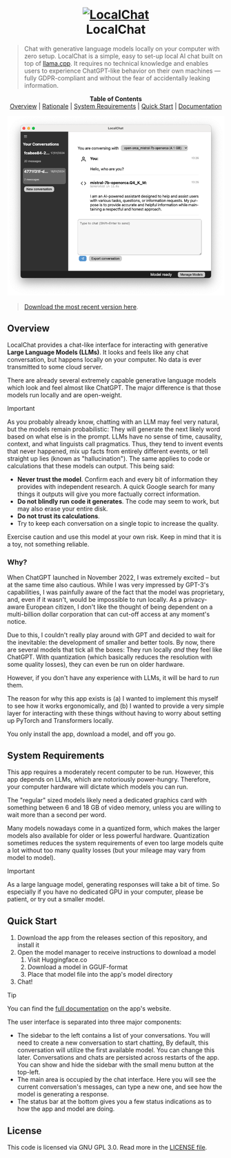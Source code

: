 <h1 align="center">
  <a href="https://github.com/nathanlesage/local-chat">
    <img src="https://raw.githubusercontent.com/nathanlesage/local-chat/master/static/icon.iconset/icon_512x512.png" width="128" height="128" alt="LocalChat"/>
  </a><br>
  LocalChat
</h1>

> Chat with generative language models locally on your computer with zero setup. LocalChat is a simple, easy to set-up local AI chat built on top of [llama.cpp](https://github.com/ggerganov/llama.cpp). It requires no technical knowledge and enables users to experience ChatGPT-like behavior on their own machines — fully GDPR-compliant and without the fear of accidentally leaking information.

<p align="center">
  <strong>Table of Contents</strong><br>
  <a href="#overview">Overview</a> |
  <a href="#why">Rationale</a> |
  <a href="#system-requirements">System Requirements</a> |
  <a href="#quick-start">Quick Start</a> |
  <a href="https://nathanlesage.github.io/local-chat/#documentation">Documentation</a>
</p>

![An impression of LocalChat running OpenOrca Mistral 7b quantized](./static/screenshot.png)

> [Download the most recent version here](https://github.com/nathanlesage/local-chat/releases).

## Overview

LocalChat provides a chat-like interface for interacting with generative **Large Language Models (LLMs)**. It looks and feels like any chat conversation, but happens locally on your computer. No data is ever transmitted to some cloud server.

There are already several extremely capable generative language models which look and feel almost like ChatGPT. The major difference is that those models run locally and are open-weight.

> [!IMPORTANT]
> As you probably already know, chatting with an LLM may feel very natural, but the models remain probabilistic: They will generate the next likely word based on what else is in the prompt. LLMs have no sense of time, causality, context, and what linguists call pragmatics. Thus, they tend to invent events that never happened, mix up facts from entirely different events, or tell straight up lies (known as "hallucination"). The same applies to code or calculations that these models can output. This being said:
> * **Never trust the model**. Confirm each and every bit of information they provides with independent research. A quick Google search for many things it outputs will give you more factually correct information.
> * **Do not blindly run code it generates**. The code may seem to work, but may also erase your entire disk.
> * **Do not trust its calculations**.
> * Try to keep each conversation on a single topic to increase the quality.
>
> Exercise caution and use this model at your own risk. Keep in mind that it is a toy, not something reliable.

### Why?

When ChatGPT launched in November 2022, I was extremely excited – but at the same time also cautious. While I was very impressed by GPT-3's capabilities, I was painfully aware of the fact that the model was proprietary, and, even if it wasn't, would be impossible to run locally. As a privacy-aware European citizen, I don't like the thought of being dependent on a multi-billion dollar corporation that can cut-off access at any moment's notice.

Due to this, I couldn't really play around with GPT and decided to wait for the inevitable: the development of smaller and better tools. By now, there are several models that tick all the boxes: They run locally *and* they feel like ChatGPT. With quantization (which basically reduces the resolution with some quality losses), they can even be run on older hardware.

However, if you don't have any experience with LLMs, it will be hard to *run* them.

The reason for why this app exists is (a) I wanted to implement this myself to see how it works ergonomically, and (b) I wanted to provide a very simple layer for interacting with these things without having to worry about setting up PyTorch and Transformers locally.

You only install the app, download a model, and off you go.

## System Requirements

This app requires a moderately recent computer to be run. However, this app depends on LLMs, which are notoriously power-hungry. Therefore, your computer hardware will dictate which models you can run.

The "regular" sized models likely need a dedicated graphics card with something between 6 and 18 GB of video memory, unless you are willing to wait more than a second per word.

Many models nowadays come in a quantized form, which makes the larger models also available for older or less powerful hardware. Quantization sometimes reduces the system requirements of even too large models quite a lot without too many quality losses (but your mileage may vary from model to model).

> [!IMPORTANT]
> As a large language model, generating responses will take a bit of time. So especially if you have no dedicated GPU in your computer, please be patient, or try out a smaller model.

## Quick Start

1. Download the app from the releases section of this repository, and install it
2. Open the model manager to receive instructions to download a model
   1. Visit Huggingface.co
   2. Download a model in GGUF-format
   3. Place that model file into the app's model directory
3. Chat!

> [!TIP]
> You can find the [full documentation](https://nathanlesage.github.io/local-chat/#documentation) on the app's website.

The user interface is separated into three major components:

* The sidebar to the left contains a list of your conversations. You will need to create a new conversation to start chatting, By default, this conversation will utilize the first available model. You can change this later. Conversations and chats are persisted across restarts of the app. You can show and hide the sidebar with the small menu button at the top-left.
* The main area is occupied by the chat interface. Here you will see the current conversation's messages, can type a new one, and see how the model is generating a response.
* The status bar at the bottom gives you a few status indications as to how the app and model are doing.

## License

This code is licensed via GNU GPL 3.0. Read more in the [LICENSE file](./LICENSE).

